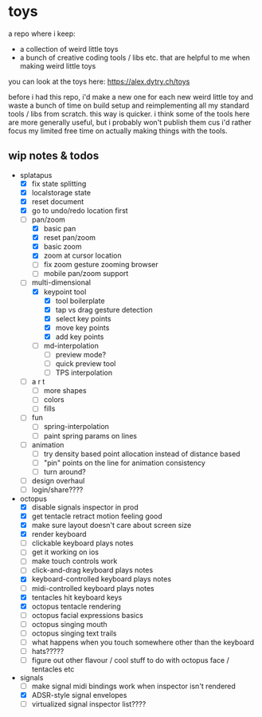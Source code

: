 # toys

a repo where i keep:

-   a collection of weird little toys
-   a bunch of creative coding tools / libs etc. that are helpful to me when making weird little
    toys

you can look at the toys here: https://alex.dytry.ch/toys

before i had this repo, i'd make a new one for each new weird little toy and waste a bunch of time
on build setup and reimplementing all my standard tools / libs from scratch. this way is quicker. i
think some of the tools here are more generally useful, but i probably won't publish them cus i'd
rather focus my limited free time on actually making things with the tools.

## wip notes & todos

-   splatapus
    -   [x] fix state splitting
    -   [x] localstorage state
    -   [x] reset document
    -   [x] go to undo/redo location first
    -   [ ] pan/zoom
        -   [x] basic pan
        -   [x] reset pan/zoom
        -   [x] basic zoom
        -   [x] zoom at cursor location
        -   [ ] fix zoom gesture zooming browser
        -   [ ] mobile pan/zoom support
    -   [ ] multi-dimensional
        -   [x] keypoint tool
            -   [x] tool boilerplate
            -   [x] tap vs drag gesture detection
            -   [x] select key points
            -   [x] move key points
            -   [x] add key points
        -   [ ] md-interpolation
            -   [ ] preview mode?
            -   [ ] quick preview tool
            -   [ ] TPS interpolation
    -   [ ] a r t
        -   [ ] more shapes
        -   [ ] colors
        -   [ ] fills
    -   [ ] fun
        -   [ ] spring-interpolation
        -   [ ] paint spring params on lines
    -   [ ] animation
        -   [ ] try density based point allocation instead of distance based
        -   [ ] "pin" points on the line for animation consistency
        -   [ ] turn around?
    -   [ ] design overhaul
    -   [ ] login/share????
-   octopus
    -   [x] disable signals inspector in prod
    -   [x] get tentacle retract motion feeling good
    -   [x] make sure layout doesn't care about screen size
    -   [x] render keyboard
    -   [ ] clickable keyboard plays notes
    -   [ ] get it working on ios
    -   [ ] make touch controls work
    -   [ ] click-and-drag keyboard plays notes
    -   [x] keyboard-controlled keyboard plays notes
    -   [ ] midi-controlled keyboard plays notes
    -   [x] tentacles hit keyboard keys
    -   [x] octopus tentacle rendering
    -   [ ] octopus facial expressions basics
    -   [ ] octopus singing mouth
    -   [ ] octopus singing text trails
    -   [ ] what happens when you touch somewhere other than the keyboard
    -   [ ] hats?????
    -   [ ] figure out other flavour / cool stuff to do with octopus face / tentacles etc
-   signals
    -   [ ] make signal midi bindings work when inspector isn't rendered
    -   [x] ADSR-style signal envelopes
    -   [ ] virtualized signal inspector list????
